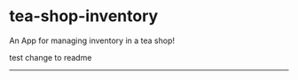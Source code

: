 # tea-shop-inventory
An App for managing inventory in a tea shop!


test change to readme


***************
